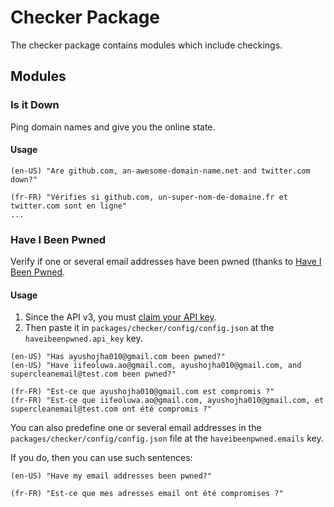 # Checker Package

The checker package contains modules which include checkings.

## Modules

### Is it Down

Ping domain names and give you the online state.

#### Usage

```
(en-US) "Are github.com, an-awesome-domain-name.net and twitter.com down?"

(fr-FR) "Vérifies si github.com, un-super-nom-de-domaine.fr et twitter.com sont en ligne"
...
```

### Have I Been Pwned

Verify if one or several email addresses have been pwned (thanks to [Have I Been Pwned](https://haveibeenpwned.com/).

#### Usage

1. Since the API v3, you must [claim your API key](https://haveibeenpwned.com/API/Key).
2. Then paste it in `packages/checker/config/config.json` at the `haveibeenpwned.api_key` key.

```
(en-US) "Has ayushojha010@gmail.com been pwned?"
(en-US) "Have iifeoluwa.ao@gmail.com, ayushojha010@gmail.com, and supercleanemail@test.com been pwned?"

(fr-FR) "Est-ce que ayushojha010@gmail.com est compromis ?"
(fr-FR) "Est-ce que iifeoluwa.ao@gmail.com, ayushojha010@gmail.com, et supercleanemail@test.com ont été compromis ?"
```

You can also predefine one or several email addresses in the `packages/checker/config/config.json` file at the `haveibeenpwned.emails` key.

If you do, then you can use such sentences:

```
(en-US) "Have my email addresses been pwned?"

(fr-FR) "Est-ce que mes adresses email ont été compromises ?"
```
